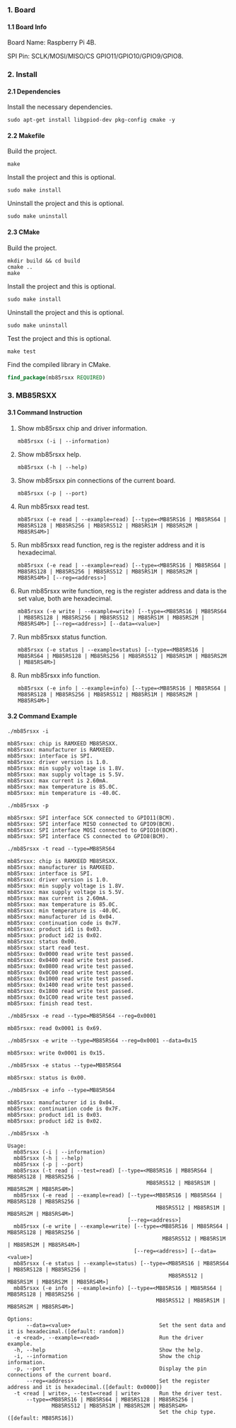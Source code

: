 ### 1. Board

#### 1.1 Board Info

Board Name: Raspberry Pi 4B.

SPI Pin: SCLK/MOSI/MISO/CS GPIO11/GPIO10/GPIO9/GPIO8.

### 2. Install

#### 2.1 Dependencies

Install the necessary dependencies.

```shell
sudo apt-get install libgpiod-dev pkg-config cmake -y
```

#### 2.2 Makefile

Build the project.

```shell
make
```

Install the project and this is optional.

```shell
sudo make install
```

Uninstall the project and this is optional.

```shell
sudo make uninstall
```

#### 2.3 CMake

Build the project.

```shell
mkdir build && cd build 
cmake .. 
make
```

Install the project and this is optional.

```shell
sudo make install
```

Uninstall the project and this is optional.

```shell
sudo make uninstall
```

Test the project and this is optional.

```shell
make test
```

Find the compiled library in CMake. 

```cmake
find_package(mb85rsxx REQUIRED)
```

### 3. MB85RSXX

#### 3.1 Command Instruction

1. Show mb85rsxx chip and driver information.

   ```shell
   mb85rsxx (-i | --information)
   ```

2. Show mb85rsxx help.

   ```shell
   mb85rsxx (-h | --help)
   ```

3. Show mb85rsxx pin connections of the current board.

   ```shell
   mb85rsxx (-p | --port)
   ```

4. Run mb85rsxx read test.

   ```shell
   mb85rsxx (-e read | --example=read) [--type=<MB85RS16 | MB85RS64 | MB85RS128 | MB85RS256 | MB85RS512 | MB85RS1M | MB85RS2M | MB85RS4M>]
   ```

5. Run mb85rsxx read function, reg is the register address and it is hexadecimal.

   ```shell
   mb85rsxx (-e read | --example=read) [--type=<MB85RS16 | MB85RS64 | MB85RS128 | MB85RS256 | MB85RS512 | MB85RS1M | MB85RS2M | MB85RS4M>] [--reg=<address>]
   ```

6. Run mb85rsxx write function, reg is the register address and data is the set value, both are hexadecimal.

   ```shell
   mb85rsxx (-e write | --example=write) [--type=<MB85RS16 | MB85RS64 | MB85RS128 | MB85RS256 | MB85RS512 | MB85RS1M | MB85RS2M | MB85RS4M>] [--reg=<address>] [--data=<value>]
   ```

7. Run mb85rsxx status function.

   ```shell
   mb85rsxx (-e status | --example=status) [--type=<MB85RS16 | MB85RS64 | MB85RS128 | MB85RS256 | MB85RS512 | MB85RS1M | MB85RS2M | MB85RS4M>]
   ```
   
8. Run mb85rsxx info function.

   ```shell
   mb85rsxx (-e info | --example=info) [--type=<MB85RS16 | MB85RS64 | MB85RS128 | MB85RS256 | MB85RS512 | MB85RS1M | MB85RS2M | MB85RS4M>]
   ```
   
#### 3.2 Command Example

```shell
./mb85rsxx -i

mb85rsxx: chip is RAMXEED MB85RSXX.
mb85rsxx: manufacturer is RAMXEED.
mb85rsxx: interface is SPI.
mb85rsxx: driver version is 1.0.
mb85rsxx: min supply voltage is 1.8V.
mb85rsxx: max supply voltage is 5.5V.
mb85rsxx: max current is 2.60mA.
mb85rsxx: max temperature is 85.0C.
mb85rsxx: min temperature is -40.0C.
```

```shell
./mb85rsxx -p

mb85rsxx: SPI interface SCK connected to GPIO11(BCM).
mb85rsxx: SPI interface MISO connected to GPIO9(BCM).
mb85rsxx: SPI interface MOSI connected to GPIO10(BCM).
mb85rsxx: SPI interface CS connected to GPIO8(BCM).
```

```shell
./mb85rsxx -t read --type=MB85RS64

mb85rsxx: chip is RAMXEED MB85RSXX.
mb85rsxx: manufacturer is RAMXEED.
mb85rsxx: interface is SPI.
mb85rsxx: driver version is 1.0.
mb85rsxx: min supply voltage is 1.8V.
mb85rsxx: max supply voltage is 5.5V.
mb85rsxx: max current is 2.60mA.
mb85rsxx: max temperature is 85.0C.
mb85rsxx: min temperature is -40.0C.
mb85rsxx: manufacturer id is 0x04.
mb85rsxx: continuation code is 0x7F.
mb85rsxx: product id1 is 0x03.
mb85rsxx: product id2 is 0x02.
mb85rsxx: status 0x00.
mb85rsxx: start read test.
mb85rsxx: 0x0000 read write test passed.
mb85rsxx: 0x0400 read write test passed.
mb85rsxx: 0x0800 read write test passed.
mb85rsxx: 0x0C00 read write test passed.
mb85rsxx: 0x1000 read write test passed.
mb85rsxx: 0x1400 read write test passed.
mb85rsxx: 0x1800 read write test passed.
mb85rsxx: 0x1C00 read write test passed.
mb85rsxx: finish read test.
```

```shell
./mb85rsxx -e read --type=MB85RS64 --reg=0x0001

mb85rsxx: read 0x0001 is 0x69.
```

```shell
./mb85rsxx -e write --type=MB85RS64 --reg=0x0001 --data=0x15

mb85rsxx: write 0x0001 is 0x15.
```

```shell
./mb85rsxx -e status --type=MB85RS64

mb85rsxx: status is 0x00.
```

```shell
./mb85rsxx -e info --type=MB85RS64

mb85rsxx: manufacturer id is 0x04.
mb85rsxx: continuation code is 0x7F.
mb85rsxx: product id1 is 0x03.
mb85rsxx: product id2 is 0x02.
```

```shell
./mb85rsxx -h

Usage:
  mb85rsxx (-i | --information)
  mb85rsxx (-h | --help)
  mb85rsxx (-p | --port)
  mb85rsxx (-t read | --test=read) [--type=<MB85RS16 | MB85RS64 | MB85RS128 | MB85RS256 |
                                            MB85RS512 | MB85RS1M | MB85RS2M | MB85RS4M>]
  mb85rsxx (-e read | --example=read) [--type=<MB85RS16 | MB85RS64 | MB85RS128 | MB85RS256 |
                                               MB85RS512 | MB85RS1M | MB85RS2M | MB85RS4M>]
                                      [--reg=<address>]
  mb85rsxx (-e write | --example=write) [--type=<MB85RS16 | MB85RS64 | MB85RS128 | MB85RS256 |
                                                 MB85RS512 | MB85RS1M | MB85RS2M | MB85RS4M>]
                                        [--reg=<address>] [--data=<value>]
  mb85rsxx (-e status | --example=status) [--type=<MB85RS16 | MB85RS64 | MB85RS128 | MB85RS256 |
                                                   MB85RS512 | MB85RS1M | MB85RS2M | MB85RS4M>]
  mb85rsxx (-e info | --example=info) [--type=<MB85RS16 | MB85RS64 | MB85RS128 | MB85RS256 |
                                               MB85RS512 | MB85RS1M | MB85RS2M | MB85RS4M>]

Options:
      --data=<value>                            Set the sent data and it is hexadecimal.([default: random])
  -e <read>, --example=<read>                   Run the driver example.
  -h, --help                                    Show the help.
  -i, --information                             Show the chip information.
  -p, --port                                    Display the pin connections of the current board.
      --reg=<address>                           Set the register address and it is hexadecimal.([default: 0x0000])
  -t <read | write>, --test=<read | write>      Run the driver test.
      --type=<MB85RS16 | MB85RS64 | MB85RS128 | MB85RS256 |
              MB85RS512 | MB85RS1M | MB85RS2M | MB85RS4M>
                                                Set the chip type.([default: MB85RS16])
```


